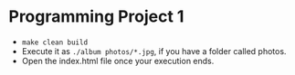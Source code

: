Programming Project 1
==================

- `make clean build`
- Execute it as `./album photos/*.jpg`, if you have a folder called photos. 
- Open the index.html file once your execution ends.
